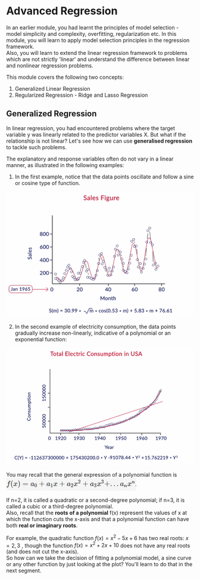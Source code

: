 # Advanced Regression
In an earlier module, you had learnt the principles of model selection - model simplicity and complexity, overfitting, regularization etc. In this module, you will learn to apply model selection principles in the regression framework.<br/>
Also, you will learn to extend the linear regression framework to problems which are not strictly 'linear' and understand the difference between linear and nonlinear regression problems.

This module covers the following two concepts:<br/>
1. Generalized Linear Regression
2. Regularized Regression - Ridge and Lasso Regression

## Generalized Regression
In linear regression, you had encountered problems where the target variable y was linearly related to the predictor variables X. But what if the relationship is not linear? Let's see how we can use **generalised regression** to tackle such problems. 

The explanatory and response variables often do not vary in a linear manner, as illustrated in the following examples:
1. In the first example, notice that the data points oscillate and follow a sine or cosine type of function. 

![title](img/Sales_image.png)

2. In the second example of electricity consumption, the data points gradually increase non-linearly, indicative of a polynomial or an exponential function: 

![title](img/Electric_image.png)

You may recall that the general expression of a polynomial function is<br/>
![title](img/Polynomial.JPG)

 If n=2, it is called a quadratic or a second-degree polynomial; if n=3, it is called a cubic or a third-degree polynomial. <br/>
 Also, recall that the **roots of a polynomial** f(x) represent the values of x at which the function cuts the x-axis and that a polynomial function can have both **real or imaginary roots**.
 
 For example, the quadratic function $f(x)=x^2-5x+6$ has two real roots: $x=2,3$ , though the function $f(x)=x^2+2x+10$ does not have any real roots (and does not cut the x-axis). <br/>
 So how can we take the decision of fitting a polynomial model, a sine curve or any other function by just looking at the plot? You'll learn to do that in the next segment.
